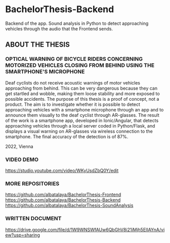 # BachelorThesis-Backend
Backend of the app.
Sound analysis in Python to detect approaching vehicles through the audio that the Frontend sends.

## ABOUT THE THESIS
### OPTICAL WARNING OF BICYCLE RIDERS CONCERNING MOTORIZED VEHICLES CLOSING FROM BEHIND USING THE SMARTPHONE'S MICROPHONE
Deaf cyclists do not receive acoustic warnings of motor vehicles approaching from behind. This can be very dangerous because they can get startled and wobble, making them loose stability and more exposed to possible accidents. 
The purpose of this thesis is a proof of concept, not a product. The aim is to investigate whether it is possible to detect approaching vehicles with a smartphone microphone through an app and to announce them visually to the deaf cyclist through AR-glasses.
The result of the work is a smartphone app, developed in Ionic/Angular, that detects approaching vehicles through a local server coded in Python/Flask, and displays a visual warning on AR-glasses via wireless connection to the smartphone. The final accuracy of the detection is of 87%.

2022, Vienna

### VIDEO DEMO
https://studio.youtube.com/video/WKyUsdZbQ0Y/edit

### MORE REPOSITORIES
https://github.com/albatalaya/BachelorThesis-Frontend
https://github.com/albatalaya/BachelorThesis-Backend
https://github.com/albatalaya/BachelorThesis-SoundAnalysis



### WRITTEN DOCUMENT
https://drive.google.com/file/d/1W9WNSWfAUw6QbGhV8i21iMjh5ElIAYnA/view?usp=sharing
